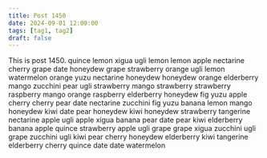 ```yaml
---
title: Post 1450
date: 2024-09-01 12:00:00
tags: [tag1, tag2]
draft: false
---
```

This is post 1450.
quince
lemon
xigua
ugli
lemon
lemon
apple
nectarine
cherry
grape
date
honeydew
grape
strawberry
orange
ugli
lemon
watermelon
orange
yuzu
nectarine
honeydew
honeydew
orange
elderberry
mango
zucchini
pear
ugli
strawberry
mango
strawberry
strawberry
raspberry
mango
orange
raspberry
elderberry
honeydew
fig
yuzu
apple
cherry
cherry
pear
date
nectarine
zucchini
fig
yuzu
banana
lemon
mango
honeydew
kiwi
date
pear
honeydew
kiwi
honeydew
strawberry
tangerine
nectarine
apple
ugli
apple
xigua
banana
pear
date
pear
kiwi
elderberry
banana
apple
quince
strawberry
apple
ugli
grape
grape
xigua
zucchini
ugli
grape
zucchini
ugli
kiwi
pear
cherry
honeydew
elderberry
kiwi
tangerine
elderberry
cherry
quince
date
date
watermelon
